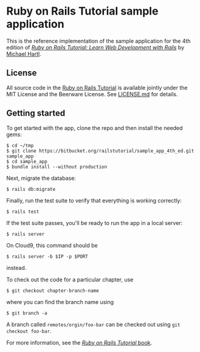 # Ruby on Rails Tutorial sample application 

This is the reference implementation of the sample application for the 4th edition of [*Ruby on Rails Tutorial: Learn Web Development with Rails*](http://www.railstutorial.org/) by [Michael Hartl](http://www.michaelhartl.com/).

## License

All source code in the [Ruby on Rails Tutorial](http://railstutorial.org/) is available jointly under the MIT License and the Beerware License. See [LICENSE.md](LICENSE.md) for details.

## Getting started

To get started with the app, clone the repo and then install the needed gems:

```
$ cd ~/tmp
$ git clone https://bitbucket.org/railstutorial/sample_app_4th_ed.git sample_app
$ cd sample_app
$ bundle install --without production
```

Next, migrate the database:

```
$ rails db:migrate
```

Finally, run the test suite to verify that everything is working correctly:

```
$ rails test
```

If the test suite passes, you'll be ready to run the app in a local server:

```
$ rails server
```

On Cloud9, this command should be

```
$ rails server -b $IP -p $PORT
```

instead.

To check out the code for a particular chapter, use

```
$ git checkout chapter-branch-name
```

where you can find the branch name using

```
$ git branch -a
```

A branch called `remotes/orgin/foo-bar` can be checked out using `git checkout foo-bar`.

For more information, see the
[*Ruby on Rails Tutorial* book](http://www.railstutorial.org/book).
